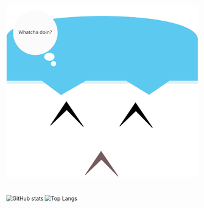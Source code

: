 
<p align="center"> 
  <img src="https://raw.githubusercontent.com/johnpaulgarcia/johnpaulgarcia/main/face.svg"/>
</p>

<br />

![GitHub stats](https://github-readme-stats.vercel.app/api?username=johnpaulgarcia&theme=gotham&show_icons=true&count_private=true&hide_title=false&hide_border=false)
![Top Langs](https://github-readme-stats.vercel.app/api/top-langs/?username=johnpaulgarcia&layout=default&theme=gotham&hide=html&hide_border=true&card_width=330)
